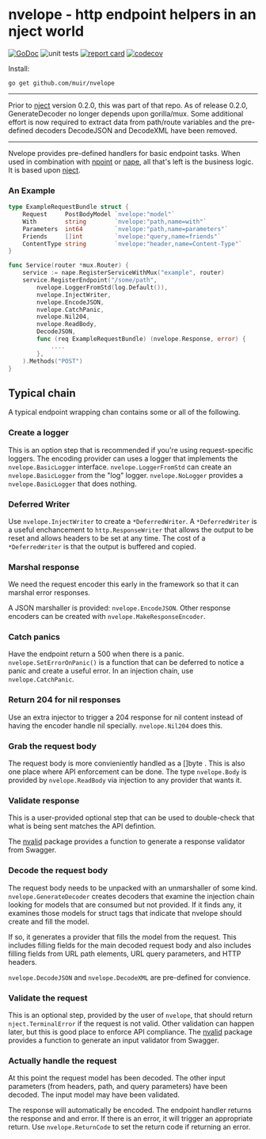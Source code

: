 # nvelope - http endpoint helpers in an nject world

[![GoDoc](https://godoc.org/github.com/muir/nvelope?status.png)](https://pkg.go.dev/github.com/muir/nvelope)
![unit tests](https://github.com/muir/nvelope/actions/workflows/go.yml/badge.svg)
[![report card](https://goreportcard.com/badge/github.com/muir/nvelope)](https://goreportcard.com/report/github.com/muir/nvelope)
[![codecov](https://codecov.io/gh/muir/nvelope/branch/main/graph/badge.svg)](https://codecov.io/gh/muir/nvelope)

Install:

	go get github.com/muir/nvelope

---

Prior to [nject](https://github.com/muir/nject) version 0.2.0, this was part of that repo.
As of release 0.2.0, GenerateDecoder no longer depends upon gorilla/mux.  Some additional
effort is now required to extract data from path/route variables and the pre-defined
decoders DecodeJSON and DecodeXML have been removed.

---

Nvelope provides pre-defined handlers for basic endpoint tasks.  When used
in combination with 
[npoint](http://github.com/muir/npoint) or 
[nape](http://github.com/muir/nape), 
all that's left is the business logic.
It is based upon [nject](https://github.com/muir/nject).

### An Example

```go
type ExampleRequestBundle struct {
	Request     PostBodyModel `nvelope:"model"`
	With        string        `nvelope:"path,name=with"`
	Parameters  int64         `nvelope:"path,name=parameters"`
	Friends     []int         `nvelope:"query,name=friends"`
	ContentType string        `nvelope:"header,name=Content-Type"`
}

func Service(router *mux.Router) {
	service := nape.RegisterServiceWithMux("example", router)
	service.RegisterEndpoint("/some/path",
		nvelope.LoggerFromStd(log.Default()),
		nvelope.InjectWriter,
		nvelope.EncodeJSON,
		nvelope.CatchPanic,
		nvelope.Nil204,
		nvelope.ReadBody,
		DecodeJSON,
		func (req ExampleRequestBundle) (nvelope.Response, error) {
			....
		},
	).Methods("POST")
}
```

## Typical chain

A typical endpoint wrapping chan contains some or all of the following.

### Create a logger

This is an option step that is recommended if you're using request-specific
loggers.  The encoding provider can uses a logger that implements the 
`nvelope.BasicLogger` interface.  `nvelope.LoggerFromStd` can create
an `nvelope.BasicLogger` from the "log" logger.  `nvelope.NoLogger` provides
a `nvelope.BasicLogger` that does nothing.

### Deferred Writer

Use `nvelope.InjectWriter` to create a `*DeferredWriter`.  A `*DeferredWriter` is a
useful enchancement to `http.ResponseWriter` that allows the output to be reset and
allows headers to be set at any time.  The cost of a `*DeferredWriter` is that 
the output is buffered and copied.

### Marshal response

We need the request encoder this early in the framework
so that it can marshal error responses.

A JSON marshaller is provided: `nvelope.EncodeJSON`.  Other
response encoders can be created with `nvelope.MakeResponseEncoder`.

### Catch panics

Have the endpoint return a 500 when there is a panic.  
`nvelope.SetErrorOnPanic()` is a function that can be deferred to 
notice a panic and create a useful error.  In an injection
chain, use `nvelope.CatchPanic`.

### Return 204 for nil responses

Use an extra injector to trigger a 204 response for nil content instead
of having the encoder handle nil specially.  `nvelope.Nil204` does this.

### Grab the request body

The request body is more convieniently handled as a []byte .  This is also
one place where API enforcement can be done.  The type `nvelope.Body` is provided by
`nvelope.ReadBody` via injection to any provider that wants it.

### Validate response

This is a user-provided optional step that can be used to double-check
that what is being sent matches the API defintion.

The [nvalid](https://github.com/muir/nvalid) package provides a function
to generate a response validator from Swagger.

### Decode the request body

The request body needs to be unpacked with an unmarshaller of some kind.
`nvelope.GenerateDecoder` creates decoders that examine the injection chain
looking for models that are consumed but not provided.  If it finds any,
it examines those models for struct tags that indicate that nvelope should
create and fill the model.

If so, it generates a provider that fills the model from the request.
This includes filling fields for the main decoded request body and also
includes filling fields from URL path elements, URL query parameters, and
HTTP headers.

`nvelope.DecodeJSON` and `nvelope.DecodeXML` are pre-defined for
convience.

### Validate the request

This is an optional step, provided by the user of `nvelope`, that 
should return `nject.TerminalError` if the request is not valid.  Other
validation can happen later, but this is good place to enforce API compliance.
The [nvalid](https://github.com/muir/nvalid) package provides a function
to generate an input validator from Swagger.

### Actually handle the request

At this point the request model has been decoded.  The other input parameters
(from headers, path, and query parameters) have been decoded.  The input model
may have been validated.

The response will automatically be encoded.  The endpoint handler returns the
response and and error.  If there is an error, it will trigger an appropriate
return.  Use `nvelope.ReturnCode` to set the return code if returning an error.

